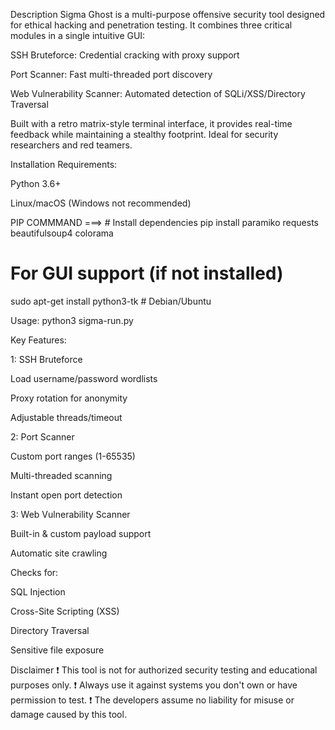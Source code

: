 Description
Sigma Ghost is a multi-purpose offensive security tool designed for ethical hacking and penetration testing. It combines three critical modules in a single intuitive GUI:

SSH Bruteforce: Credential cracking with proxy support

Port Scanner: Fast multi-threaded port discovery

Web Vulnerability Scanner: Automated detection of SQLi/XSS/Directory Traversal

Built with a retro matrix-style terminal interface, it provides real-time feedback while maintaining a stealthy footprint. Ideal for security researchers and red teamers.

Installation
Requirements:

Python 3.6+

Linux/macOS (Windows not recommended)

PIP COMMMAND ===> # Install dependencies
pip install paramiko requests beautifulsoup4 colorama

# For GUI support (if not installed)
sudo apt-get install python3-tk  # Debian/Ubuntu

Usage: python3 sigma-run.py

Key Features:

1: SSH Bruteforce

Load username/password wordlists

Proxy rotation for anonymity

Adjustable threads/timeout

2: Port Scanner

Custom port ranges (1-65535)

Multi-threaded scanning

Instant open port detection

3: Web Vulnerability Scanner

Built-in & custom payload support

Automatic site crawling

Checks for:

SQL Injection

Cross-Site Scripting (XSS)

Directory Traversal

Sensitive file exposure


Disclaimer
❗ This tool is not for authorized security testing and educational purposes only.
❗ Always use it against systems you don't own or have permission to test.
❗ The developers assume no liability for misuse or damage caused by this tool.
